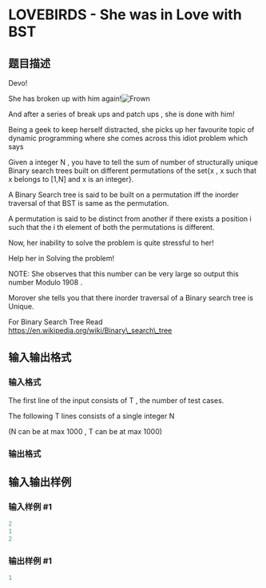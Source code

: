 # LOVEBIRDS - She was in Love with BST

## 题目描述

Devo!

She has broken up with him again!![Frown](../../gfx/jscripts/tiny_mce/plugins/emotions/img/smiley-frown.gif "Frown")

And after a series of break ups and patch ups , she is done with him!

Being a geek to keep herself distracted, she picks up her favourite topic of dynamic programming where she comes across this idiot problem which says

Given a integer N , you have to tell the sum of number of structurally unique Binary search trees built on different permutations of the set{x , x such that x belongs to \[1,N\] and x is an integer}.

A Binary Search tree is said to be built on a permutation iff the inorder traversal of that BST is same as the permutation.

A permutation is said to be distinct from another if there exists a position i such that the i th element of both the permutations is different.

Now, her inability to solve the problem is quite stressful to her!

Help her in Solving the problem!

NOTE: She observes that this number can be very large so output this number Modulo 1908 .

Morover she tells you that there inorder traversal of a Binary search tree is Unique.

For Binary Search Tree Read https://en.wikipedia.org/wiki/Binary\_search\_tree

## 输入输出格式

### 输入格式

The first line of the input consists of T , the number of test cases.

The following T lines consists of a single integer N

(N can be at max 1000 , T can be at max 1000)

### 输出格式

## 输入输出样例

### 输入样例 #1

```cpp
2
1
2
```


### 输出样例 #1

```cpp
1
```


